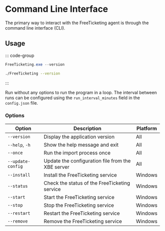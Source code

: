 # Command Line Interface

The primary way to interact with the FreeTicketing agent is through the command line interface (CLI).

## Usage

::: code-group

```powershell [Windows]
FreeTicketing.exe --version
```

```bash [Linux / macOS]
./FreeTicketing --version
```

:::

Run without any options to run the program in a loop. The interval between runs can be configured using the `run_interval_minutes` field in the `config.json` file.


### Options

| Option            | Description                                       | Platform |
| ----------------- | ------------------------------------------------- | -------- |
| `--version`       | Display the application version                   | All      |
| `--help`, `-h`    | Show the help message and exit                    | All      |
| `--once`          | Run the import process once                       | All      |
| `--update-config` | Update the configuration file from the XBE server | All      |
| `--install`       | Install the FreeTicketing service                 | Windows  |
| `--status`        | Check the status of the FreeTicketing service     | Windows  |
| `--start`         | Start the FreeTicketing service                   | Windows  |
| `--stop`          | Stop the FreeTicketing service                    | Windows  |
| `--restart`       | Restart the FreeTicketing service                 | Windows  |
| `--remove`        | Remove the FreeTicketing service                  | Windows  |
